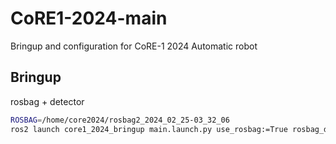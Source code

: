 # CoRE1-2024-main
Bringup and configuration for CoRE-1 2024 Automatic robot

## Bringup

rosbag + detector

```bash
ROSBAG=/home/core2024/rosbag2_2024_02_25-03_32_06
ros2 launch core1_2024_bringup main.launch.py use_rosbag:=True rosbag_dir:=${ROSBAG} use_viewer:=True 
```
